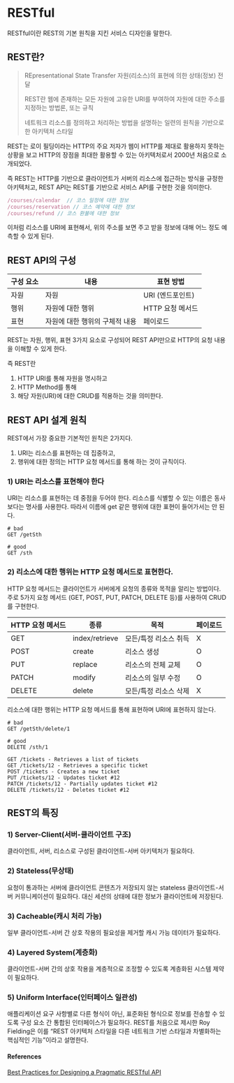 # RESTful

RESTful이란 REST의 기본 원칙을 지킨 서비스 디자인을 말한다.

## REST란?

> REpresentational State Transfer 자원(리소스)의 표현에 의한 상태(정보) 전달
> 
> REST란 웹에 존재하는 모든 자원에 고유한 URI를 부여하여 자원에 대한 주소를 지정하는 방법론, 또는 규칙
> 
> 네트워크 리소스를 정의하고 처리하는 방법을 설명하는 일련의 원칙을 기반으로 한 아키텍처 스타일

REST는 로이 필딩이라는 HTTP의 주요 저자가 웹이 HTTP를 제대로 활용하지 못하는 상황을 보고 HTTP의 장점을 최대한 활용할 수 있는 아키텍처로서 2000년 처음으로 소개되었다. 

즉 REST는 HTTP를 기반으로 클라이언트가 서버의 리소스에 접근하는 방식을 규정한 아키텍처고, REST API는 REST를 기반으로 서비스 API를 구현한 것을 의미한다.

```js
/courses/calendar  // 코스 일정에 대한 정보
/courses/reservation // 코스 예약에 대한 정보
/courses/refund // 코스 환불에 대한 정보
```

이처럼 리소스를 URI에 표현해서, 위의 주소를 보면 주고 받을 정보에 대해 어느 정도 예측할 수 있게 된다. 

## REST API의 구성

|구성 요소|내용|표현 방법|
|------|---|---|
|자원|자원|URI (엔드포인트)|
|행위|자원에 대한 행위|HTTP 요청 메서드|
|표현|자원에 대한 행위의 구체적 내용|페이로드|

REST는 자원, 행위, 표현 3가지 요소로 구성되어 REST API만으로 HTTP의 요청 내용을 이해할 수 있게 한다.

즉 REST란
1. HTTP URI를 통해 자원을 명시하고
2. HTTP Method를 통해
3. 해당 자원(URI)에 대한 CRUD를 적용하는 것을 의미한다.

## REST API 설계 원칙
REST에서 가장 중요한 기본적인 원칙은 2가지다.
1) URI는 리소스를 표현하는 데 집중하고,
2) 행위에 대한 정의는 HTTP 요청 메서드를 통해 하는 것이 규칙이다.

### 1) URI는 리소스를 표현해야 한다
URI는 리소스를 표현하는 데 중점을 두어야 한다. 리소스를 식별할 수 있는 이름은 동사보다는 명사를 사용한다. 따라서 이름에 get 같은 행위에 대한 표현이 들어가서는 안 된다.

```
# bad
GET /getSth

# good
GET /sth
```

### 2) 리소스에 대한 행위는 HTTP 요청 메서드로 표현한다.
HTTP 요청 메서드는 클라이언트가 서버에게 요청의 종류와 목적을 알리는 방법이다. 주로 5가지 요청 메서드 (GET, POST, PUT, PATCH, DELETE 등)를 사용하여 CRUD를 구현한다.

|HTTP 요청 메서드|종류|목적|페이로드|
|------|---|---|---|
|GET|index/retrieve|모든/특정 리소스 취득|X|
|POST|create|리소스 생성|O|
|PUT|replace|리소스의 전체 교체|O|
|PATCH|modify|리소스의 일부 수정|O|
|DELETE|delete|모든/특정 리소스 삭제|X|

리소스에 대한 행위는 HTTP 요청 메서드를 통해 표현하며 URI에 표현하지 않는다. 

```
# bad
GET /getSth/delete/1

# good
DELETE /sth/1
```

```
GET /tickets - Retrieves a list of tickets
GET /tickets/12 - Retrieves a specific ticket
POST /tickets - Creates a new ticket
PUT /tickets/12 - Updates ticket #12
PATCH /tickets/12 - Partially updates ticket #12
DELETE /tickets/12 - Deletes ticket #12
```

## REST의 특징

### 1) Server-Client(서버-클라이언트 구조)
클라이언트, 서버, 리소스로 구성된 클라이언트-서버 아키텍처가 필요하다.

### 2) Stateless(무상태)
요청이 통과하는 서버에 클라이언트 콘텐츠가 저장되지 않는 stateless 클라이언트-서버 커뮤니케이션이 필요하다. 대신 세션의 상태에 대한 정보가 클라이언트에 저장된다.

### 3) Cacheable(캐시 처리 가능)
일부 클라이언트-서버 간 상호 작용의 필요성을 제거할 캐시 가능 데이터가 필요하다.

### 4) Layered System(계층화)
클라이언트-서버 간의 상호 작용을 계층적으로 조정할 수 있도록 계층화된 시스템 제약이 필요하다.

### 5) Uniform Interface(인터페이스 일관성)
애플리케이션 요구 사항별로 다른 형식이 아닌, 표준화된 형식으로 정보를 전송할 수 있도록 구성 요소 간 통합된 인터페이스가 필요하다. REST를 처음으로 제시한 Roy Fielding은 이를 “REST 아키텍처 스타일을 다른 네트워크 기반 스타일과 차별화하는 핵심적인 기능”이라고 설명한다.


#### References
[Best Practices for Designing a Pragmatic RESTful API](https://www.vinaysahni.com/best-practices-for-a-pragmatic-restful-api)